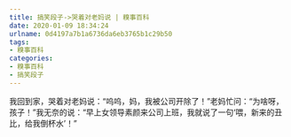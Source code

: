 ```yaml
---
title: 搞笑段子->哭着对老妈说 | 糗事百科
date: 2020-01-09 18:34:24
urlname: 0d4197a7b1a6736da6eb3765b1c29b50
tags: 
- 糗事百科
categories:
- 糗事百科
- 搞笑段子
---
```

我回到家，哭着对老妈说：“呜呜，妈，我被公司开除了！”老妈忙问：“为啥呀，孩子！”我无奈的说：“早上女领导素颜来公司上班，我就说了一句‘喂，新来的丑比，给我倒杯水’！”


